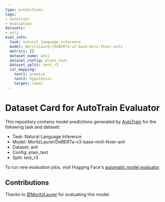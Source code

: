 ```yaml
---
type: predictions
tags:
- autotrain
- evaluation
datasets:
- anli
eval_info:
  task: natural_language_inference
  model: MoritzLaurer/DeBERTa-v3-base-mnli-fever-anli
  metrics: []
  dataset_name: anli
  dataset_config: plain_text
  dataset_split: test_r3
  col_mapping:
    text1: premise
    text2: hypothesis
    target: label
---
```

# Dataset Card for AutoTrain Evaluator

This repository contains model predictions generated by [AutoTrain](https://huggingface.co/autotrain) for the following task and dataset:

* Task: Natural Language Inference
* Model: MoritzLaurer/DeBERTa-v3-base-mnli-fever-anli
* Dataset: anli
* Config: plain_text
* Split: test_r3

To run new evaluation jobs, visit Hugging Face's [automatic model evaluator](https://huggingface.co/spaces/autoevaluate/model-evaluator).

## Contributions

Thanks to [@MoritzLaurer](https://huggingface.co/MoritzLaurer) for evaluating this model.